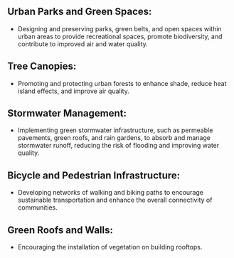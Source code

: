 ## Urban Parks and Green Spaces:
 - Designing and preserving parks, green belts, and open spaces within urban areas to provide recreational spaces, promote biodiversity, and contribute to improved air and water quality.

## Tree Canopies:
 - Promoting and protecting urban forests to enhance shade, reduce heat island effects, and improve air quality.

## Stormwater Management: 
 - Implementing green stormwater infrastructure, such as permeable pavements, green roofs, and rain gardens, to absorb and manage stormwater runoff, reducing the risk of flooding and improving water quality.

## Bicycle and Pedestrian Infrastructure:
 - Developing networks of walking and biking paths to encourage sustainable transportation and enhance the overall connectivity of communities.

## Green Roofs and Walls:
 - Encouraging the installation of vegetation on building rooftops.
